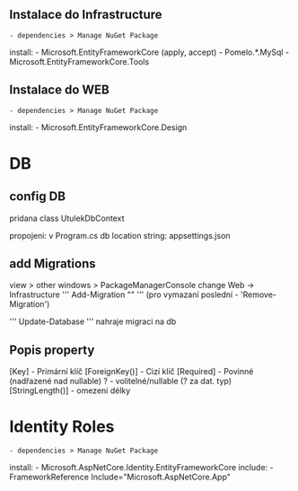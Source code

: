 ## Instalace do Infrastructure
    - dependencies > Manage NuGet Package
install:
    - Microsoft.EntityFrameworkCore
        (apply, accept)
    - Pomelo.*.MySql
    - Microsoft.EntityFrameworkCore.Tools

## Instalace do WEB
    - dependencies > Manage NuGet Package
install:
    - Microsoft.EntityFrameworkCore.Design


# DB
## config DB 
pridana class UtulekDbContext

propojeni: v Program.cs
db location string: appsettings.json

## add Migrations
view > other windows > PackageManagerConsole
change Web -> Infrastructure 
''' Add-Migration "<name of migration>" '''
(pro vymazaní poslední - 'Remove-Migration')

''' Update-Database '''
nahraje migraci na db

## Popis property
[Key]               - Primární klíč
[ForeignKey()]      - Cizí klíč
[Required]          - Povinné               (nadřazené nad nullable)
<T>?                - volitelné/nullable    (? za dat. typ)
[StringLength()]    - omezení délky


# Identity Roles
    - dependencies > Manage NuGet Package
install:
    - Microsoft.AspNetCore.Identity.EntityFrameworkCore
include:
    - FrameworkReference Include="Microsoft.AspNetCore.App"















